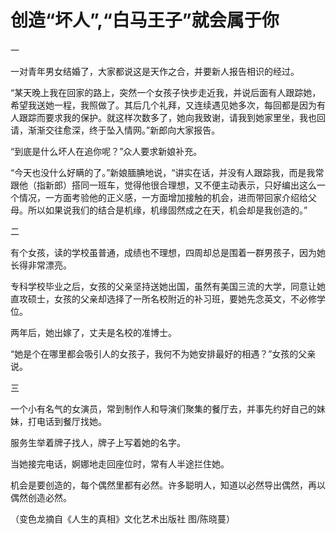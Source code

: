 # 创造“坏人”,“白马王子”就会属于你

一 

一对青年男女结婚了，大家都说这是天作之合，并要新人报告相识的经过。 

“某天晚上我在回家的路上，突然一个女孩子快步走近我，并说后面有人跟踪她，希望我送她一程，我照做了。其后几个礼拜，又连续遇见她多次，每回都是因为有人跟踪而要求我的保护。就这样次数多了，她向我致谢，请我到她家里坐，我也回请，渐渐交往愈深，终于坠入情网。”新郎向大家报告。 

“到底是什么坏人在追你呢？”众人要求新娘补充。 

“今天也没什么好瞒的了。”新娘腼腆地说，“讲实在话，并没有人跟踪我，而是我常跟他（指新郎）搭同一班车，觉得他很合理想，又不便主动表示，只好编出这么一个情况，一方面考验他的正义感，一方面增加接触的机会，进而带回家介绍给父母。所以如果说我们的结合是机缘，机缘固然成之在天，机会却是我创造的。” 

二 

有个女孩，读的学校虽普通，成绩也不理想，四周却总是围着一群男孩子，因为她长得非常漂亮。 

专科学校毕业之后，女孩的父亲坚持送她出国，虽然有美国三流的大学，同意让她直攻硕士，女孩的父亲却选择了一所名校附近的补习班，要她先念英文，不必修学位。 

两年后，她出嫁了，丈夫是名校的准博士。 

“她是个在哪里都会吸引人的女孩子，我何不为她安排最好的相遇？”女孩的父亲说。 

三 

一个小有名气的女演员，常到制作人和导演们聚集的餐厅去，并事先约好自己的妹妹，打电话到餐厅找她。 

服务生举着牌子找人，牌子上写着她的名字。 

当她接完电话，婀娜地走回座位时，常有人半途拦住她。 

机会是要创造的，每个偶然里都有必然。许多聪明人，知道以必然导出偶然，再以偶然创造必然。 

（变色龙摘自《人生的真相》文化艺术出版社 图/陈晓蔓）